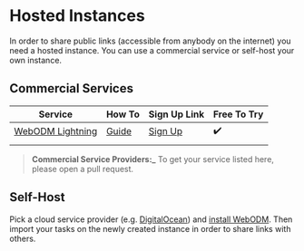 # Hosted Instances

In order to share public links (accessible from anybody on the internet) you need a hosted instance. You can use a commercial service or self-host your own instance.

## Commercial Services

| Service                                | How To                                                        | Sign Up Link                           | Free To Try        |
| -------------------------------------- | ------------------------------------------------------------- | -------------------------------------- | ------------------ |
| [WebODM Lightning](https://webodm.net) | [Guide](https://docs.webodm.net/how-to/import-existing-tasks) | [Sign Up](https://webodm.net/register) | :heavy_check_mark: |
|                                        |                                                               |                                        |                    |

> **Commercial Service Providers:_**  To get your service listed here, please open a pull request.
 
## Self-Host

Pick a cloud service provider (e.g. [DigitalOcean](https://www.digitalocean.com/)) and [install WebODM](https://github.com/OpenDroneMap/WebODM?tab=readme-ov-file#run-it-on-the-cloud-google-compute-amazon-aws). Then import your tasks on the newly created instance in order to share links with others.